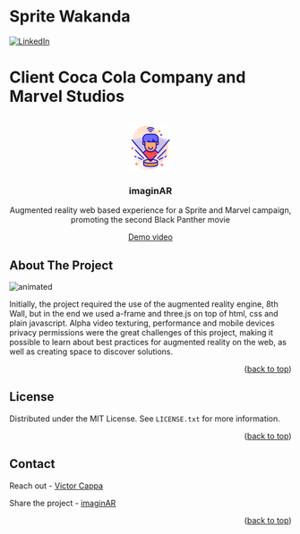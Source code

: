 # Sprite Wakanda

<div id="top"></div>

[![LinkedIn][linkedin-shield]][linkedin-url]

# Client Coca Cola Company and Marvel Studios


<!-- PROJECT LOGO -->
 

<br />
<div align="center">
  <a href="https://github.com/victorcappa/sprite-wakanda-capaign">
    <img src="logo.png" alt="Logo" width="80" height="80">
  </a>

<h3 align="center">imaginAR</h3>

  <p align="center">
Augmented reality web based experience for a Sprite and Marvel campaign, promoting the second Black Panther movie


  </p>
 
 
 <a href="https://youtu.be/x2DfRmgjm6A" target="_blank">Demo video<a/>
 
</div>



<!-- ABOUT THE PROJECT -->
## About The Project

 
<p align="left">
 
  <img src="https://user-images.githubusercontent.com/40408965/180661370-850a3715-06c9-424d-b2a0-7faa97c60940.gif" alt="animated" />

</p>

<p> Initially, the project required the use of the augmented reality engine, 8th Wall, but in the end we used a-frame and three.js on top of html, css and plain javascript.
Alpha video texturing, performance and mobile devices privacy permissions were the great challenges of this project, making it possible to learn about best practices for augmented reality on the web, as well as creating space to discover solutions. </p>


<p align="right">(<a href="#top">back to top</a>)</p>


<!-- LICENSE -->
## License

Distributed under the MIT License. See `LICENSE.txt` for more information.

<p align="right">(<a href="#top">back to top</a>)</p>



<!-- CONTACT -->
## Contact

Reach out - <a href = "mailto: cappacurta@gmail.com.com">Victor Cappa</a>


Share the project - [imaginAR](https://github.com/victorcappa/imaginAR)

<p align="right">(<a href="#top">back to top</a>)</p>

[linkedin-shield]: https://img.shields.io/badge/-LinkedIn-black.svg?style=for-the-badge&logo=linkedin&colorB=555
[linkedin-url]: https://www.linkedin.com/in/victor-cappa-50839788/

